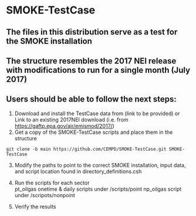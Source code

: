 # SMOKE-TestCase
## The files in this distribution serve as a test for the SMOKE installation 
## The structure resembles the 2017 NEI release with modifications to run for a single month (July 2017)

## Users should be able to follow the next steps:
1. Download and install the TestCase data from (link to be provided) or 
   Link to an existing 2017NEI download (i.e. from https://gaftp.epa.gov/air/emismod/2017/)
2. Get a copy of the SMOKE-TestCase scripts and place them in the structure
```
git clone -b main https://github.com/CEMPD/SMOKE-TestCase.git SMOKE-TestCase

```
3. Modify the paths to point to the correct SMOKE installation, input data, and script location 
   found in directory_definitions.csh  
 
4. Run the scripts for each sector  
pt_oilgas onetime & daily scripts under /scripts/point
np_oilgas script under /scripots/nonpoint  

5. Verify the results  


